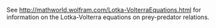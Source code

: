 See http://mathworld.wolfram.com/Lotka-VolterraEquations.html for information on the Lotka-Volterra equations on prey-predator relations.
